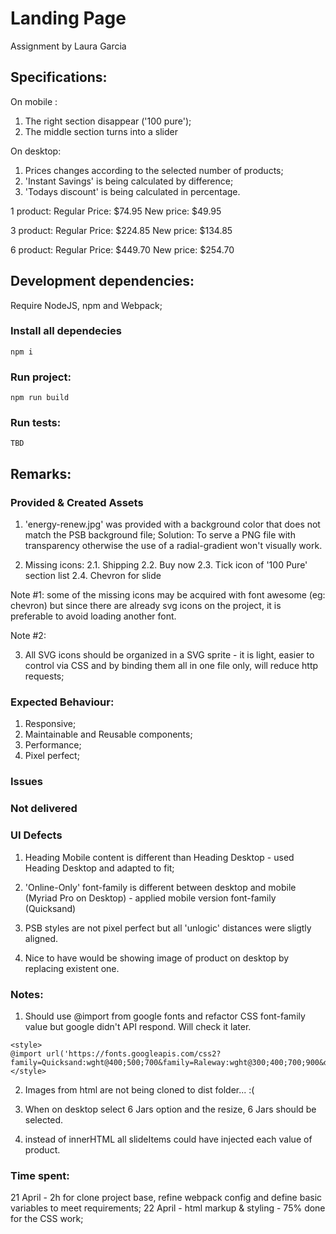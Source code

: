 # Landing Page
Assignment by Laura Garcia

## Specifications:
On mobile : 
1. The right section disappear ('100 pure');
2. The middle section turns into a slider

On desktop: 
1. Prices changes according to the selected number of products; 
2. 'Instant Savings' is being calculated by difference; 
3. 'Todays discount' is being calculated in percentage.


1 product:
Regular Price: $74.95
New price: $49.95

3 product:
Regular Price: $224.85
New price: $134.85

6 product:
Regular Price: $449.70
New price: $254.70

## Development dependencies:
Require NodeJS, npm and  Webpack;

### Install all dependecies
```
npm i
```

### Run project:
```
npm run build
```

### Run tests:
```
TBD
```

## Remarks:

### Provided & Created Assets
1. 'energy-renew.jpg' was provided with a background color that does not match the PSB background file;
Solution: To serve a PNG file with transparency otherwise the use of a radial-gradient won't visually work.

2. Missing icons:
2.1. Shipping
2.2. Buy now
2.3. Tick icon of '100 Pure' section list
2.4. Chevron for slide

Note #1: some of the missing icons may be acquired with font awesome (eg: chevron) but since there are already svg icons on the project, it is preferable to avoid loading another font.

Note #2: 

3. All SVG icons should be organized in a SVG sprite - it is light, easier to control via CSS and by binding them all in one file only,  will reduce http requests;


### Expected Behaviour:
1. Responsive;
2. Maintainable and Reusable components;
3. Performance;
4. Pixel perfect;

### Issues

### Not delivered

### UI Defects
1. Heading Mobile content is different than Heading Desktop - used Heading Desktop and adapted to fit;

2. 'Online-Only' font-family is different between desktop and mobile (Myriad Pro on Desktop) - applied mobile version font-family (Quicksand)

3. PSB styles are not pixel perfect but all 'unlogic' distances were sligtly aligned.

4. Nice to have would be showing image of product on desktop by replacing existent one.


### Notes:
1. Should use @import from google fonts and refactor CSS font-family value but google didn't API respond. Will check it later.
```
<style>
@import url('https://fonts.googleapis.com/css2?family=Quicksand:wght@400;500;700&family=Raleway:wght@300;400;700;900&display=swap');
</style>
```
2. Images from html are not being cloned to dist folder... :(

3. When on desktop select 6 Jars option and the resize, 6 Jars should be selected.

4. instead of innerHTML all slideItems could have injected each value of product.

### Time spent:
21 April - 2h for clone project base, refine webpack config and define basic variables to meet requirements;
22 April - html markup & styling - 75% done for the CSS work;